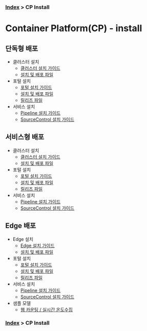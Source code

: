 ### [Index](https://github.com/PaaS-TA/Guide/blob/master/README.md) > CP Install
# Container Platform(CP) - install

## 단독형 배포   
- 클러스터 설치
  + [클러스터 설치 가이드](standalone/paas-ta-container-platform-standalone-deployment-guide-v1.2.md)
  + [설치 및 배포 파일](https://github.com/PaaS-TA/paas-ta-container-platform-deployment/tree/master/standalone)
- 포털 설치
  + [포털 설치 가이드](container-platform-portal/paas-ta-container-platform-portal-deployment-standalone-guide-v1.2.md)  
  + [설치 및 배포 파일](https://github.com/PaaS-TA/paas-ta-container-platform-deployment/tree/master/bosh)  
  + [릴리즈 파일](https://github.com/PaaS-TA/container-platform-portal-release/tree/master)
- 서비스 설치
  + [Pipeline 설치 가이드](pipeline/paas-ta-container-platform-pipeline-standalone-guide-v1.2.md)
  + [SourceControl 설치 가이드](source-control/paas-ta-container-platform-source-control-standalone-guide-v1.2.md)

## 서비스형 배포 
- 클러스터 설치
  + [클러스터 설치 가이드](standalone/paas-ta-container-platform-standalone-deployment-guide-v1.2.md)  
  + [설치 및 배포 파일](https://github.com/PaaS-TA/paas-ta-container-platform-deployment/tree/master/standalone)
- 포털 설치
  + [포털 설치 가이드](container-platform-portal/paas-ta-container-platform-portal-deployment-service-guide-v1.2.md)
  + [설치 및 배포 파일](https://github.com/PaaS-TA/paas-ta-container-platform-deployment/tree/master/bosh)   
  + [릴리즈 파일](https://github.com/PaaS-TA/container-platform-portal-release/tree/master) 
- 서비스 설치
  + [Pipeline 설치 가이드](pipeline/paas-ta-container-platform-pipeline-service-guide-v1.2.md)
  + [SourceControl 설치 가이드](source-control/paas-ta-container-platform-source-control-service-guide-v1.2.md)

## Edge 배포
- Edge 설치
  + [Edge 설치 가이드](edge/paas-ta-container-platform-edge-deployment-guide-v1.2.md)  
  + [설치 및 배포 파일](https://github.com/PaaS-TA/paas-ta-container-platform-deployment/tree/master/edge)
- 포털 설치
  + [포털 설치 가이드](container-platform-portal/paas-ta-container-platform-portal-deployment-standalone-guide-v1.2.md)  
  + [설치 및 배포 파일](https://github.com/PaaS-TA/paas-ta-container-platform-deployment/tree/master/bosh)  
  + [릴리즈 파일](https://github.com/PaaS-TA/container-platform-portal-release/tree/master)
- 서비스 설치
  + [Pipeline 설치 가이드](pipeline/paas-ta-container-platform-pipeline-standalone-guide-v1.2.md)
  + [SourceControl 설치 가이드](source-control/paas-ta-container-platform-source-control-standalone-guide-v1.2.md)
- 샘플 모델
  + [웹 카운팅 / 실시간 온도수집](edge/paas-ta-container-platform-edge-sample-guide.md)




### [Index](https://github.com/PaaS-TA/Guide/blob/master/README.md) > CP Install
